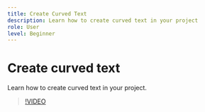 ```yaml
---
title: Create Curved Text
description: Learn how to create curved text in your project
role: User
level: Beginner
---
```

# Create curved text

Learn how to create curved text in your project.

>[!VIDEO](https://video.tv.adobe.com/v/3420224?quality=12&learn=on&hidetitle=true)
